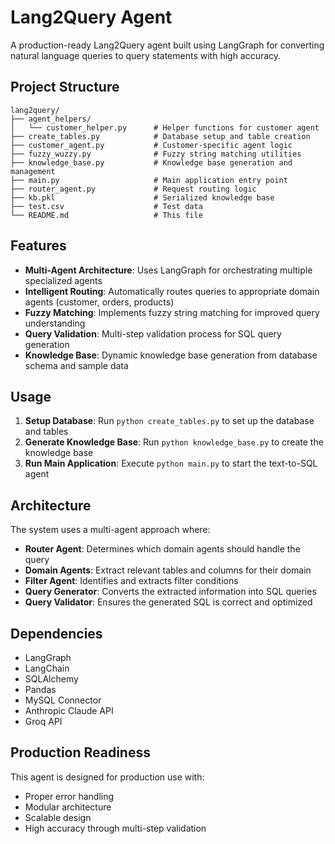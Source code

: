# Lang2Query Agent

A production-ready Lang2Query agent built using LangGraph for converting natural language queries to query statements with high accuracy.

## Project Structure

```
lang2query/
├── agent_helpers/
│   └── customer_helper.py      # Helper functions for customer agent
├── create_tables.py            # Database setup and table creation
├── customer_agent.py           # Customer-specific agent logic
├── fuzzy_wuzzy.py              # Fuzzy string matching utilities
├── knowledge_base.py           # Knowledge base generation and management
├── main.py                     # Main application entry point
├── router_agent.py             # Request routing logic
├── kb.pkl                      # Serialized knowledge base
├── test.csv                    # Test data
└── README.md                   # This file
```

## Features

- **Multi-Agent Architecture**: Uses LangGraph for orchestrating multiple specialized agents
- **Intelligent Routing**: Automatically routes queries to appropriate domain agents (customer, orders, products)
- **Fuzzy Matching**: Implements fuzzy string matching for improved query understanding
- **Query Validation**: Multi-step validation process for SQL query generation
- **Knowledge Base**: Dynamic knowledge base generation from database schema and sample data

## Usage

1. **Setup Database**: Run `python create_tables.py` to set up the database and tables
2. **Generate Knowledge Base**: Run `python knowledge_base.py` to create the knowledge base
3. **Run Main Application**: Execute `python main.py` to start the text-to-SQL agent

## Architecture

The system uses a multi-agent approach where:
- **Router Agent**: Determines which domain agents should handle the query
- **Domain Agents**: Extract relevant tables and columns for their domain
- **Filter Agent**: Identifies and extracts filter conditions
- **Query Generator**: Converts the extracted information into SQL queries
- **Query Validator**: Ensures the generated SQL is correct and optimized

## Dependencies

- LangGraph
- LangChain
- SQLAlchemy
- Pandas
- MySQL Connector
- Anthropic Claude API
- Groq API

## Production Readiness

This agent is designed for production use with:
- Proper error handling
- Modular architecture
- Scalable design
- High accuracy through multi-step validation